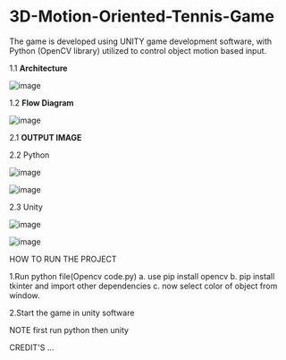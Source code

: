 # 3D-Motion-Oriented-Tennis-Game
The game is developed using UNITY game development software, with Python (OpenCV library) utilized to control object motion based input.




1.1 **Architecture**

![image](https://github.com/AKASH1INDIAN/3D-Motion-Oriented-Tennis-Game/assets/94530512/8f7f5ed4-f694-4538-b8f6-6a6d13edbb2b)



1.2 **Flow Diagram**

![image](https://github.com/AKASH1INDIAN/3D-Motion-Oriented-Tennis-Game/assets/94530512/01557215-0f2f-406e-92d2-8be5ab58ca4b)




2.1 **OUTPUT IMAGE**

2.2 Python

![image](https://github.com/AKASH1INDIAN/3D-Motion-Oriented-Tennis-Game/assets/94530512/7fb84ec6-55a5-4533-83a8-db3b9b8b0781)

![image](https://github.com/AKASH1INDIAN/3D-Motion-Oriented-Tennis-Game/assets/94530512/3a36bc1e-10eb-4f60-bdbe-2407b7d3c2ed)



2.3 Unity

![image](https://github.com/AKASH1INDIAN/3D-Motion-Oriented-Tennis-Game/assets/94530512/b3a18b20-a410-44df-a6e3-c3fabb39c27c)

![image](https://github.com/AKASH1INDIAN/3D-Motion-Oriented-Tennis-Game/assets/94530512/88b2f9a9-c307-40ec-9c51-a952a21fb940)




HOW TO RUN THE PROJECT

1.Run python file(Opencv code.py)
a. use pip install opencv
b. pip install tkinter and import other dependencies 
c. now select color of object from window.
  
2.Start the game in unity software
  
NOTE first run python then unity




CREDIT'S
...
